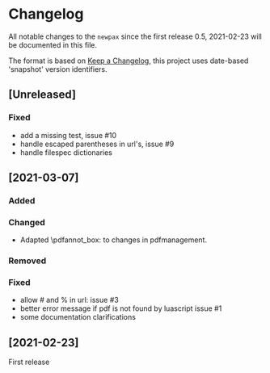 # Changelog
All notable changes to the `newpax`  since the 
first release 0.5, 2021-02-23 will be documented in this file.

The format is based on [Keep a Changelog](https://keepachangelog.com/en/1.0.0/),
this project uses date-based 'snapshot' version identifiers.

## [Unreleased]

### Fixed 
 - add a missing test, issue #10
 - handle escaped parentheses in url's, issue #9
 - handle filespec dictionaries
 
## [2021-03-07]

### Added

### Changed
- Adapted \pdfannot_box: to changes in pdfmanagement.

### Removed
  
### Fixed
- allow # and % in url: issue #3
- better error message if pdf is not found by luascript issue #1  
- some documentation clarifications 

## [2021-02-23]

First release
